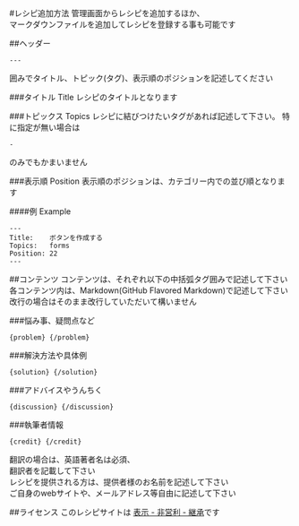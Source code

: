 #レシピ追加方法
管理画面からレシピを追加するほか、  
マークダウンファイルを追加してレシピを登録する事も可能です

##ヘッダー
```
---
```
囲みでタイトル、トピック(タグ)、表示順のポジションを記述してください

###タイトル Title
レシピのタイトルとなります

###トピックス Topics
レシピに結びつけたいタグがあれば記述して下さい。
特に指定が無い場合は

```
-
```
のみでもかまいません

###表示順 Position
表示順のポジションは、カテゴリー内での並び順となります

####例 Example
```
---
Title:    ボタンを作成する
Topics:   forms
Position: 22
---
```

##コンテンツ
コンテンツは、それぞれ以下の中括弧タグ囲みで記述して下さい  
各コンテンツ内は、Markdown(GitHub Flavored Markdown)で記述して下さい
改行の場合はそのまま改行していただいて構いません

###悩み事、疑問点など
```
{problem} {/problem}
```

###解決方法や具体例
```
{solution} {/solution}
```

###アドバイスやうんちく
```
{discussion} {/discussion}
```

###執筆者情報
```
{credit} {/credit}
```
翻訳の場合は、英語著者名は必須、  
翻訳者を記載して下さい  
レシピを提供される方は、提供者様のお名前を記述して下さい  
ご自身のwebサイトや、メールアドレス等自由に記述して下さい


##ライセンス
このレシピサイトは
[表示 - 非営利 - 継承](http://creativecommons.org/licenses/by-nc-sa/2.1/jp/)です
